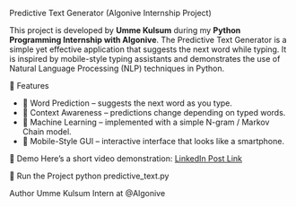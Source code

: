 Predictive Text Generator (Algonive Internship Project)

This project is developed by **Umme Kulsum** during my **Python Programming Internship with Algonive**.
The Predictive Text Generator is a simple yet effective application that suggests the next word while typing. It is inspired by mobile-style typing assistants and demonstrates the use of Natural Language Processing (NLP) techniques in Python.

🔹 Features
- 📌 Word Prediction – suggests the next word as you type.
- 📌 Context Awareness – predictions change depending on typed words.
- 📌 Machine Learning – implemented with a simple N-gram / Markov Chain model.
- 📌 Mobile-Style GUI – interactive interface that looks like a smartphone.

 🔹 Demo
Here’s a short video demonstration: [LinkedIn Post Link](https://www.linkedin.com/posts/umme-kulsum-6885a0310_python-machinelearning-nlp-activity-7363957994952245249-OlfJ?utm_source=share&utm_medium=member_android&rcm=ACoAAE8b6cgBsjmmqnSqm2bsNAzYr5xYHBDZIOM)

🔹 Run the Project
python predictive_text.py 

Author
Umme Kulsum
Intern at @Algonive
